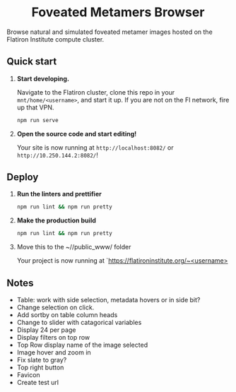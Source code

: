 <h1 align="center">
  Foveated Metamers Browser 
</h1>

Browse natural and simulated foveated metamer images hosted on the Flatiron Institute compute cluster.

## Quick start

1.  **Start developing.**

    Navigate to the Flatiron cluster, clone this repo in your `mnt/home/<username>`, and start it up. If you are not on the FI network, fire up that VPN.

    ```zsh
    npm run serve
    ```

2.  **Open the source code and start editing!**

    Your site is now running at `http://localhost:8082/` or `http://10.250.144.2:8082/`!

## Deploy

1. **Run the linters and prettifier**

   ```zsh
   npm run lint && npm run pretty 
   ```

2. **Make the production build**

   ```zsh
   npm run lint && npm run pretty 
   ```

3. Move this to the ~/<username>/public_www/ folder

    Your project is now running at `https://flatironinstitute.org/~<username>


## Notes

- Table: work with side selection, metadata hovers or in side bit?
- Change selection on click.
- Add sortby on table column heads
- Change to slider with catagorical variables
- Display 24 per page 
- Display filters on top row
- Top Row display name of the image selected
- Image hover and zoom in
- Fix slate to gray? 
- Top right button
- Favicon
- Create test url